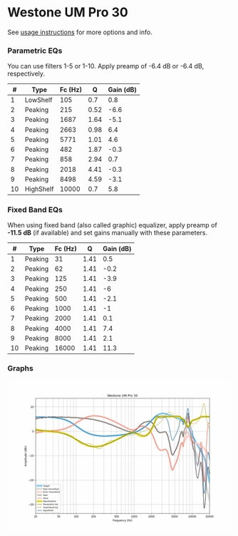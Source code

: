 # Westone UM Pro 30
See [usage instructions](https://github.com/jaakkopasanen/AutoEq#usage) for more options and info.

### Parametric EQs
You can use filters 1-5 or 1-10. Apply preamp of -6.4 dB or -6.4 dB, respectively.

|   # | Type      |   Fc (Hz) |    Q |   Gain (dB) |
|-----|-----------|-----------|------|-------------|
|   1 | LowShelf  |       105 | 0.7  |         0.8 |
|   2 | Peaking   |       215 | 0.52 |        -6.6 |
|   3 | Peaking   |      1687 | 1.64 |        -5.1 |
|   4 | Peaking   |      2663 | 0.98 |         6.4 |
|   5 | Peaking   |      5771 | 1.01 |         4.6 |
|   6 | Peaking   |       482 | 1.87 |        -0.3 |
|   7 | Peaking   |       858 | 2.94 |         0.7 |
|   8 | Peaking   |      2018 | 4.41 |        -0.3 |
|   9 | Peaking   |      8498 | 4.59 |        -3.1 |
|  10 | HighShelf |     10000 | 0.7  |         5.8 |

### Fixed Band EQs
When using fixed band (also called graphic) equalizer, apply preamp of **-11.5 dB** (if available) and set gains manually with these parameters.

|   # | Type    |   Fc (Hz) |    Q |   Gain (dB) |
|-----|---------|-----------|------|-------------|
|   1 | Peaking |        31 | 1.41 |         0.5 |
|   2 | Peaking |        62 | 1.41 |        -0.2 |
|   3 | Peaking |       125 | 1.41 |        -3.9 |
|   4 | Peaking |       250 | 1.41 |        -6   |
|   5 | Peaking |       500 | 1.41 |        -2.1 |
|   6 | Peaking |      1000 | 1.41 |        -1   |
|   7 | Peaking |      2000 | 1.41 |         0.1 |
|   8 | Peaking |      4000 | 1.41 |         7.4 |
|   9 | Peaking |      8000 | 1.41 |         2.1 |
|  10 | Peaking |     16000 | 1.41 |        11.3 |

### Graphs
![](./Westone%20UM%20Pro%2030.png)
